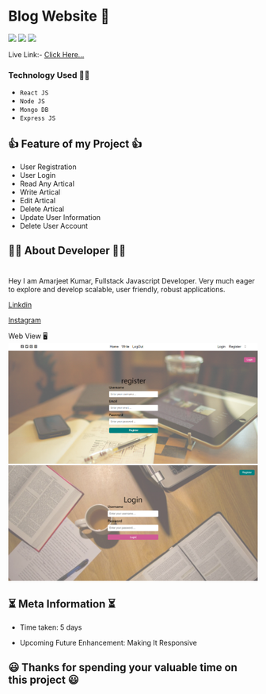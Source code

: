 # Blog Website 📖

![](https://img.shields.io/badge/iNeuron-orange)
![](https://img.shields.io/badge/Hitesh%20Chaoudhry-LCO-g)
![](https://img.shields.io/badge/MERN-Stack-pink)

Live Link:- [Click Here...](https://amarjeet-writeme.vercel.app/)

### Technology Used  🧑‍💻
  - ` React JS `
  - ` Node JS `
  - ` Mongo DB `
  - ` Express JS `

 ## 👍 Feature of my Project 👍
 - User Registration
 - User Login
 - Read Any Artical
 - Write Artical
 - Edit Artical
 - Delete Artical
 - Update User Information
 - Delete User Account

<!-- New Feature 
 - 
 -  -->


## 👨‍💻 About Developer 👨‍💻
#
Hey I am Amarjeet Kumar, Fullstack Javascript Developer. Very much eager to explore and develop scalable, user friendly, robust applications. 

<!-- [Portfolio]() -->

[Linkdin](https://www.linkedin.com/in/amarjeet-kumar-46b79b236/)

[Instagram](https://www.instagram.com/amarkumar.aaryan.5/)


<!-- Live Link:- [Click Here!]() -->

Web View 🖥️
![](./images/1st.png)
![](./images/2nd.png)


## ⏳ Meta Information ⏳
 - Time taken: 5 days

 - Upcoming Future Enhancement: Making It Responsive

## 😃 Thanks for spending your valuable time on this project 😃 